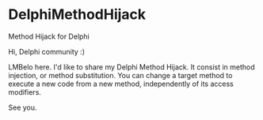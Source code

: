 # DelphiMethodHijack
Method Hijack for Delphi


Hi, Delphi community :)

LMBelo here. I'd like to share my Delphi Method Hijack. 
It consist in method injection, or method substitution.
You can change a target method to execute a new code from a new method, independently of its access modifiers.

See you.
